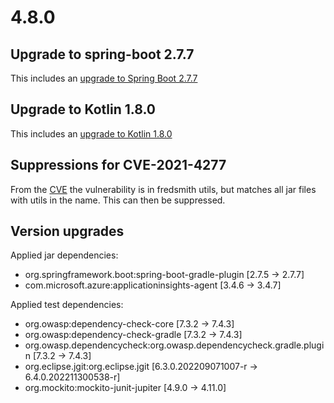 # 4.8.0

## Upgrade to spring-boot 2.7.7

This includes an [upgrade to Spring Boot 2.7.7](https://github.com/spring-projects/spring-boot/releases/tag/v2.7.7)

## Upgrade to Kotlin 1.8.0
This includes an [upgrade to Kotlin 1.8.0](https://github.com/JetBrains/kotlin/releases/tag/v1.8.0/)

## Suppressions for CVE-2021-4277
From the [CVE](https://nvd.nist.gov/vuln/detail/CVE-2021-4277) the vulnerability is in fredsmith utils, but matches all jar files with utils in the name.  This can then be suppressed.

## Version upgrades

Applied jar dependencies:
- org.springframework.boot:spring-boot-gradle-plugin [2.7.5 -> 2.7.7]
- com.microsoft.azure:applicationinsights-agent [3.4.6 -> 3.4.7]


Applied test dependencies:
- org.owasp:dependency-check-core [7.3.2 -> 7.4.3]
- org.owasp:dependency-check-gradle [7.3.2 -> 7.4.3]
- org.owasp.dependencycheck:org.owasp.dependencycheck.gradle.plugin [7.3.2 -> 7.4.3]
- org.eclipse.jgit:org.eclipse.jgit [6.3.0.202209071007-r -> 6.4.0.202211300538-r]
- org.mockito:mockito-junit-jupiter [4.9.0 -> 4.11.0]


